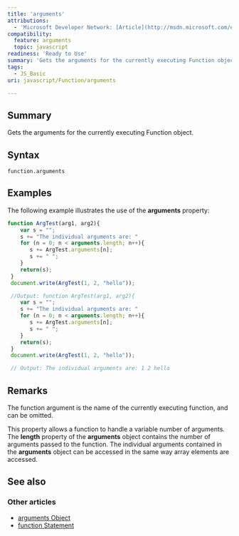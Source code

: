 ```yaml
---
title: 'arguments'
attributions:
  - 'Microsoft Developer Network: [Article](http://msdn.microsoft.com/en-us/library/ie/he95z461(v=vs.94).aspx)'
compatibility:
  feature: arguments
  topic: javascript
readiness: 'Ready to Use'
summary: 'Gets the arguments for the currently executing Function object.'
tags:
  - JS_Basic
uri: javascript/Function/arguments

---
```

## Summary

Gets the arguments for the currently executing Function object.

## Syntax

    function.arguments

## Examples

The following example illustrates the use of the **arguments** property:

``` js
function ArgTest(arg1, arg2){
    var s = "";
    s += "The individual arguments are: "
    for (n = 0; n < arguments.length; n++){
       s += ArgTest.arguments[n];
       s += " ";
    }
    return(s);
 }
 document.write(ArgTest(1, 2, "hello"));

 //Output: function ArgTest(arg1, arg2){
    var s = "";
    s += "The individual arguments are: "
    for (n = 0; n < arguments.length; n++){
       s += ArgTest.arguments[n];
       s += " ";
    }
    return(s);
 }
 document.write(ArgTest(1, 2, "hello"));

 // Output: The individual arguments are: 1 2 hello
```

## Remarks

The function argument is the name of the currently executing function, and can be omitted.

This property allows a function to handle a variable number of arguments. The **length** property of the **arguments** object contains the number of arguments passed to the function. The individual arguments contained in the **arguments** object can be accessed in the same way array elements are accessed.

## See also

### Other articles

-   [arguments Object](/javascript/arguments)
-   [function Statement](/javascript/statements/function)

